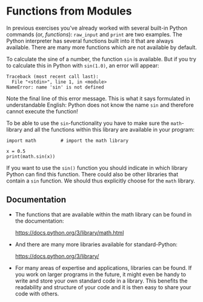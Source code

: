 # Functions from Modules

In previous exercises you've already worked with several built-in Python commands (or, *functions*): `raw_input` and `print` are two examples. The Python interpreter has several functions built into it that are always available. There are many more functions which are not available by default.

To calculate the sine of a number, the function `sin` is available. But if you try to calculate this in Python with `sin(1.0)`, an error will appear:

    Traceback (most recent call last):
      File "<stdin>", line 1, in <module>
    NameError: name 'sin' is not defined

Note the final line of this error message. This is what it says formulated in understandable English: Python does not know the name `sin` and therefore cannot execute the function!

To be able to use the `sin`-functionality you have to make sure the `math`-library and all the functions within this library are available in your program:

    import math         # import the math library

    x = 0.5
    print(math.sin(x))

If you want to use the `sin()` function you should indicate in which library Python can find this function. There could also be other libraries that contain a `sin` function. We should thus explicitly choose for the `math` library.

## Documentation

- The functions that are available within the math library can be found in the documentation:

  <https://docs.python.org/3/library/math.html>

- And there are many more libraries available for standard-Python:

  <https://docs.python.org/3/library/>

- For many areas of expertise and applications, libraries can be found. If you work on larger programs in the future, it might even be handy to write and store your own standard code in a library. This benefits the readability and structure of your code and it is then easy to share your code with others.
